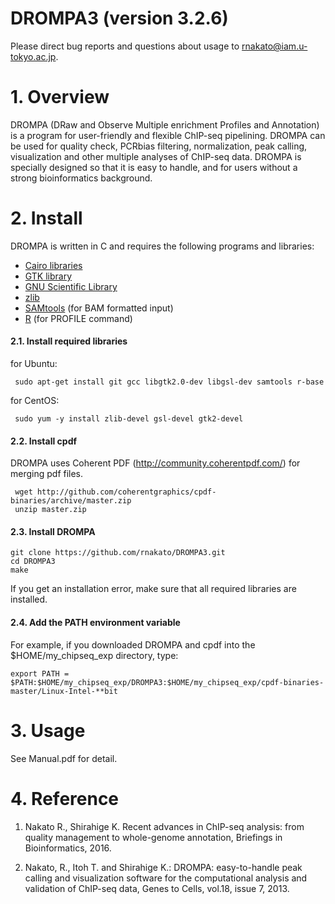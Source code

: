 # DROMPA3 (version 3.2.6)

Please direct bug reports and questions about usage to rnakato@iam.u-tokyo.ac.jp.

# 1. Overview
DROMPA (DRaw and Observe Multiple enrichment Profiles and Annotation) is a program for user-friendly and flexible ChIP-seq pipelining. DROMPA can be used for quality check, PCRbias filtering, normalization, peak calling, visualization and other multiple analyses of ChIP-seq data. DROMPA is specially designed so that it is easy to handle, and for users without a strong bioinformatics background.

# 2. Install
DROMPA is written in C and requires the following programs and libraries:
* [Cairo libraries](http://www.cairographics.org/)
* [GTK library](http://www.gtk.org/)
* [GNU Scientific Library](http://www.gnu.org/software/gsl/)
* [zlib](http://www.zlib.net/)
* [SAMtools](http://samtools.sourceforge.net/) (for BAM formatted input)
* [R](http://www.r-project.org/) (for PROFILE command)

#### 2.1. Install required libraries
for Ubuntu:

     sudo apt-get install git gcc libgtk2.0-dev libgsl-dev samtools r-base
 
for CentOS:

     sudo yum -y install zlib-devel gsl-devel gtk2-devel

#### 2.2. Install cpdf
 DROMPA uses Coherent PDF (http://community.coherentpdf.com/) for merging pdf files.
 
     wget http://github.com/coherentgraphics/cpdf-binaries/archive/master.zip
     unzip master.zip
    
#### 2.3. Install DROMPA
    git clone https://github.com/rnakato/DROMPA3.git
    cd DROMPA3
    make

If you get an installation error, make sure that all required libraries are installed.

#### 2.4. Add the PATH environment variable
For example, if you downloaded DROMPA and cpdf into the $HOME/my_chipseq_exp directory, type:

    export PATH = $PATH:$HOME/my_chipseq_exp/DROMPA3:$HOME/my_chipseq_exp/cpdf-binaries-master/Linux-Intel-**bit


# 3. Usage
 See Manual.pdf for detail.

# 4. Reference
1. Nakato R., Shirahige K. Recent advances in ChIP-seq analysis: from quality management to whole-genome annotation, Briefings in Bioinformatics, 2016.

2. Nakato, R., Itoh T. and Shirahige K.: DROMPA: easy-to-handle peak calling and visualization software for the computational analysis and validation of ChIP-seq data, Genes to Cells, vol.18, issue 7, 2013.
